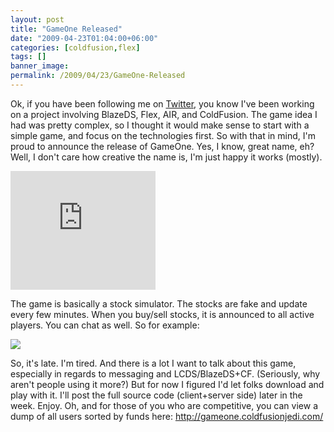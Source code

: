 ```yaml
---
layout: post
title: "GameOne Released"
date: "2009-04-23T01:04:00+06:00"
categories: [coldfusion,flex]
tags: []
banner_image: 
permalink: /2009/04/23/GameOne-Released
---
```


Ok, if you have been following me on <a href="http://www.twitter.com/cfjedimaster">Twitter</a>, you know I've been working on a project involving BlazeDS, Flex, AIR, and ColdFusion. The game idea I had was pretty complex, so I thought it would make sense to start with a simple game, and focus on the technologies first. So with that in mind, I'm proud to announce the release of GameOne. Yes, I know, great name, eh? Well, I don't care how creative the name is, I'm just happy it works (mostly). 

<iframe width="232" scrolling="no" height="190" frameborder="0" src="http://gameone.coldfusionjedi.com/install.html"></iframe>

The game is basically a stock simulator. The stocks are fake and update every few minutes. When you buy/sell stocks, it is announced to all active players. You can chat as well. So for example:

<img src="https://static.raymondcamden.com/images//Picture 152.png">

So, it's late. I'm tired. And there is a lot I want to talk about this game, especially in regards to messaging and LCDS/BlazeDS+CF. (Seriously, why aren't people using it more?) But for now I figured I'd let folks download and play with it. I'll post the full source code (client+server side) later in the week. Enjoy. Oh, and for those of you who are competitive, you can view a dump of all users sorted by funds here: <a href="http://gameone.coldfusionjedi.com/">http://gameone.coldfusionjedi.com/</a>